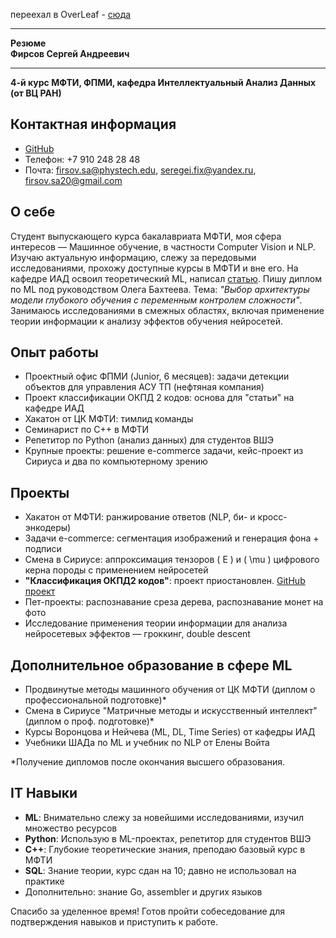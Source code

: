 переехал в OverLeaf - [сюда](https://www.overleaf.com/read/sqdgmpycgvry#f4fed8)

---
**Резюме**  
**Фирсов Сергей Андреевич**

---

**4-й курс МФТИ, ФПМИ, кафедра Интеллектуальный Анализ Данных (от ВЦ РАН)**

## Контактная информация
- [GitHub](https://github.com/Schaft-s)
- Телефон: +7 910 248 28 48
- Почта: firsov.sa@phystech.edu, seregei.fix@yandex.ru, firsov.sa20@gmail.com

## О себе
Студент выпускающего курса бакалавриата МФТИ, моя сфера интересов — Машинное обучение, в частности Computer Vision и NLP. Изучаю актуальную информацию, слежу за передовыми исследованиями, прохожу доступные курсы в МФТИ и вне его. На кафедре ИАД освоил теоретический ML, написал [статью](https://github.com/intsystems/2024-Project-142). Пишу диплом по ML под руководством Олега Бахтеева. Тема: *"Выбор архитектуры модели глубокого обучения с переменным контролем сложности"*. Занимаюсь исследованиями в смежных областях, включая применение теории информации к анализу эффектов обучения нейросетей.

## Опыт работы
- Проектный офис ФПМИ (Junior, 6 месяцев): задачи детекции объектов для управления АСУ ТП (нефтяная компания)
- Проект классификации ОКПД 2 кодов: основа для "статьи" на кафедре ИАД
- Хакатон от ЦК МФТИ: тимлид команды
- Семинарист по C++ в МФТИ
- Репетитор по Python (анализ данных) для студентов ВШЭ
- Крупные проекты: решение e-commerce задачи, кейс-проект из Сириуса и два по компьютерному зрению

## Проекты
- Хакатон от МФТИ: ранжирование ответов (NLP, би- и кросс-энкодеры)
- Задачи e-commerce: сегментация изображений и генерация фона + подписи
- Смена в Сириусе: аппроксимация тензоров \( E \) и \( \mu \) цифрового керна породы с применением нейросетей
- **"Классификация ОКПД2 кодов"**: проект приостановлен. [GitHub проект](https://github.com/intsystems/2024-Project-142)
- Пет-проекты: распознавание среза дерева, распознавание монет на фото
- Исследование применения теории информации для анализа нейросетевых эффектов — гроккинг, double descent

## Дополнительное образование в сфере ML
- Продвинутые методы машинного обучения от ЦК МФТИ (диплом о профессиональной подготовке)*
- Смена в Сириусе "Матричные методы и искусственный интеллект" (диплом о проф. подготовке)*
- Курсы Воронцова и Нейчева (ML, DL, Time Series) от кафедры ИАД
- Учебники ШАДа по ML и учебник по NLP от Елены Войта  

*Получение дипломов после окончания высшего образования.

## IT Навыки
- **ML**: Внимательно слежу за новейшими исследованиями, изучил множество ресурсов
- **Python**: Использую в ML-проектах, репетитор для студентов ВШЭ
- **C++**: Глубокие теоретические знания, преподаю базовый курс в МФТИ
- **SQL**: Знание теории, курс сдан на 10; давно не использовал на практике
- Дополнительно: знание Go, assembler и других языков

Спасибо за уделенное время! Готов пройти собеседование для подтверждения навыков и приступить к работе.

